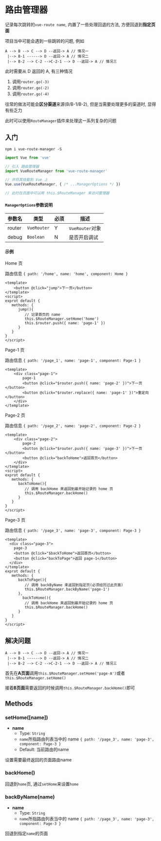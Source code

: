 # 路由管理器

记录每次跳转的`vue-route name`, 内置了一些处理回退的方法, 方便回退到**指定页面**

项目当中可能会遇到一些跳转的问题, 例如

```
A --> B --> C --> D --返回-> A // 情况一
 |--> B-1 ------> D --返回-> A // 情况二
 |--> B-2 --> C-2 -->C-2-1 --> D --返回-> A // 情况三
```

此时需要从 D 返回的 A, 有三种情况
1. 调用`router.go(-3)`
2. 调用`router.go(-2)`
3. 调用`router.go(-4)`

往常的做法可能会**区分渠道**来源(B/B-1/B-2), 但是当需要处理更多的渠道时, 显得有些乏力

此时可以使用`RouteManager`插件来处理这一系列复杂的问题

## 入门

```shell
npm i vue-route-manager -S
```

```js
import Vue from 'vue'

// 引入 路由管理器
import VueRouteManager from 'vue-route-manager'

// 并将其挂载到 Vue 上
Vue.use(VueRouteManager, { /* ...ManagerOptions */ })

// 此时在页面中可以用 this.$RouteManager 来访问管理器
```

#### `ManagerOptions`参数说明

| 参数名 | 类型        | 必须 | 描述            |
| ------ | ----------- | ---- | --------------- |
| router | `VueRouter` | Y    | `VueRouter`对象 |
| debug  | `Boolean`   | N    | 是否开启调试    |

#### 示例

Home 页

路由信息 `{ path: '/home', name: 'home', component: Home }`

```vue
<template>
	<button @click="jump">下一页</button>
</template>
<script>
exprot default {
   methods: {
      jump(){
         // 记录首页的 name
         this.$RouteManager.setHome('home')
         this.$router.push({ name: 'page-1' })
      }
   }
}
</script>
```

Page-1 页

路由信息 `{ path: '/page_1', name: 'page-1', component: Page-1 }`

```vue
<template>
	<div class="page-1">
		page-1
		<button @click="$router.push({ name: 'page-2' })">下一页</button>
		<button @click="$router.replace({ name: 'page-1' })">重定向</button>
	</div>
</template>
```

Page-2 页

路由信息 `{ path: '/page_2', name: 'page-2', component: Page-2 }`

```vue
<template>
	<div class="page-2">
		page-2
		<button @click="$router.push({ name: 'page-3' })">下一页</button>
		<button @click="backToHome">返回首页</button>
	</div>
</template>
<script>
exprot default {
   methods: {
      backToHome(){
         // 调用 backHome 来返回到最开始记录的 home 页
         this.$RouteManager.backHome()
      }
   }
}
</script>
```

Page-3 页

路由信息 `{ path: '/page_3', name: 'page-3', component: Page-3 }`

```vue
<template>
  <div class="page-3">
    page-3
    <button @click="$backToHome">返回首页</button>
    <button @click="backToPage">返回 page-1</button>
  </div>
</template>
exprot default {
   methods: {
      backToPage(){
         // 调用 backByName 来返回到指定页(必须经历过此页面)
         this.$RouteManager.backByName('page-1')
      },
		backToHome(){
         // 调用 backHome 来返回到最开始记录的 home 页
         this.$RouteManager.backHome()
      }
   }
}
</script>
```

## 解决问题

```
A --> B --> C --> D --返回-> A // 情况一
 |--> B-1 ------> D --返回-> A // 情况二
 |--> B-2 --> C-2 -->C-2-1 --> D --返回-> A // 情况三
```

首先在**A页面**调用`this.$RouteManager.setHome('page-A')`或者`this.$RouteManager.setHome()`

接着**B页面**需要返回的时候调用`this.$RouteManager.backHome()`即可

## Methods

### setHome([name])

- **name**
  - Type: `String`
  - `name`所指路由列表当中的 name `{ path: '/page_3', name: 'page-3', component: Page-3 }`
  - Default: 当前路由的name

设置需要最终返回的页面路由name

### backHome()

回退到`home`页, 通过`setHome`来设置`home`

### backByName(name)

- **name**
  - Type: `String`
  - `name`所指路由列表当中的 name `{ path: '/page_3', name: 'page-3', component: Page-3 }`

回退到指定`name`的页面